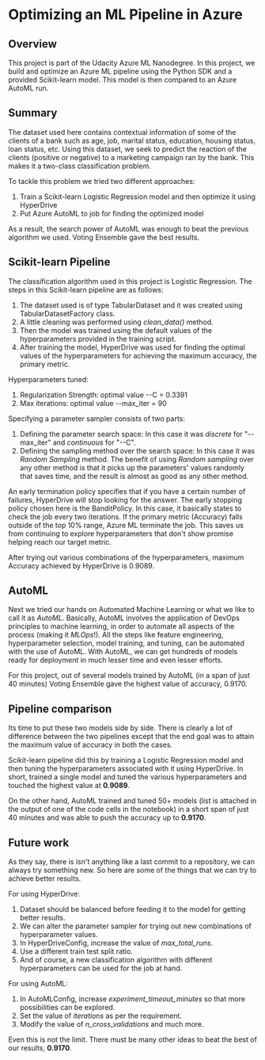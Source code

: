 # Optimizing an ML Pipeline in Azure

## Overview
This project is part of the Udacity Azure ML Nanodegree.
In this project, we build and optimize an Azure ML pipeline using the Python SDK and a provided Scikit-learn model.
This model is then compared to an Azure AutoML run.

## Summary
The dataset used here contains contextual information of some of the clients of a bank such as age, job, marital status, education, housing status, loan status, etc. Using this dataset, we seek to predict the reaction of the clients (positive or negative) to a marketing campaign ran by the bank. This makes it a two-class classification problem.

To tackle this problem we tried two different approaches:
1. Train a Scikit-learn Logistic Regression model and then optimize it using HyperDrive
2. Put Azure AutoML to job for finding the optimized model

As a result, the search power of AutoML was enough to beat the previous algorithm we used. Voting Ensemble gave the best results.

## Scikit-learn Pipeline
The classification algorithm used in this project is Logistic Regression. The steps in this Scikit-learn pipeline are as follows:
1. The dataset used is of type TabularDataset and it was created using TabularDatasetFactory class.
2. A little cleaning was performed using *clean_data()* method.
3. Then the model was trained using the default values of the hyperparameters provided in the training script.
4. After training the model, HyperDrive was used for finding the optimal values of the hyperparameters for achieving the maximum accuracy, the primary metric.

Hyperparameters tuned:
1. Regularization Strength: optimal value --C = 0.3391
2. Max iterations: optimal value --max_iter = 90

Specifying a parameter sampler consists of two parts:
1. Defining the parameter search space: In this case it was *discrete* for "--max_iter" and *continuous* for "--C".
2. Defining the sampling method over the search space: In this case it was *Random Sampling* method.
The benefit of using *Random sampling* over any other method is that it picks up the parameters' values randomly that saves time, and the result is almost as good as any other method.

An early termination policy specifies that if you have a certain number of failures, HyperDrive will stop looking for the answer. The early stopping policy chosen here is the BanditPolicy. In this case, it basically states to check the job every two iterations. If the primary metric (Accuracy) falls outside of the top 10% range, Azure ML terminate the job. This saves us from continuing to explore hyperparameters that don't show promise helping reach our target metric.

After trying out various combinations of the hyperparameters, maximum Accuracy achieved by HyperDrive is 0.9089.

## AutoML
Next we tried our hands on Automated Machine Learning or what we like to call it as *AutoML*. Basically, AutoML involves the application of DevOps principles to machine learning, in order to automate all aspects of the process (making it *MLOps*!). All the steps like feature engineering, hyperparameter selection, model training, and tuning, can be automated with the use of AutoML. With AutoML, we can get hundreds of models ready for deployment in much lesser time and even lesser efforts.

For this project, out of several models trained by AutoML (in a span of just 40 minutes) Voting Ensemble gave the highest value of accuracy, 0.9170.

## Pipeline comparison
Its time to put these two models side by side. There is clearly a lot of difference between the two pipelines except that the end goal was to attain the maximum value of accuracy in both the cases.

Scikit-learn pipeline did this by training a Logistic Regression model and then tuning the hyperparameters associated with it using HyperDrive. In short, trained a single model and tuned the various hyperparameters and touched the highest value at **0.9089**.

On the other hand, AutoML trained and tuned 50+ models (list is attached in the output of one of the code cells in the notebook) in a short span of just 40 minutes and was able to push the accuracy up to **0.9170**.

## Future work
As they say, there is isn't anything like a last commit to a repository, we can always try something new. So here are some of the things that we can try to achieve better results.

For using HyperDrive:
1. Dataset should be balanced before feeding it to the model for getting better results.
2. We can alter the parameter sampler for trying out new combinations of hyperparameter values.
3. In HyperDriveConfig, increase the value of *max_total_runs*.
4. Use a different train test split ratio.
5. And of course, a new classification algorithm with different hyperparameters can be used for the job at hand.

For using AutoML:
1. In AutoMLConfig, increase *experiment_timeout_minutes* so that more possibilities can be explored.
2. Set the value of *iterations* as per the requirement.
3. Modify the value of *n_cross_validations* and much more.

Even this is not the limit. There must be many other ideas to beat the best of our results, **0.9170**.
